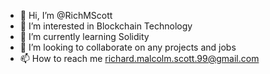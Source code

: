 - 👋 Hi, I’m @RichMScott
- 👀 I’m interested in Blockchain Technology
- 🌱 I’m currently learning Solidity
- 💞️ I’m looking to collaborate on any projects and jobs
- 📫 How to reach me richard.malcolm.scott.99@gmail.com
